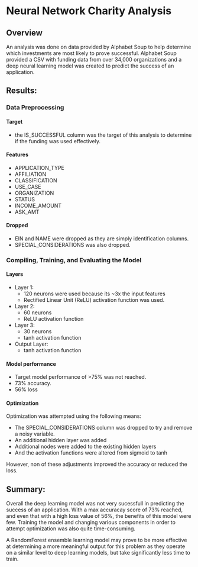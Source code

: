# Neural Network Charity Analysis

## Overview
An analysis was done on data provided by Alphabet Soup to help determine which investments are most likely to prove successful. Alphabet Soup provided a CSV with funding data from over 34,000 organizations and a deep neural learning model was created to predict the success of an application. 

## Results: 
### Data Preprocessing
#### Target
- the IS_SUCCESSFUL column was the target of this analysis to determine if the funding was used effectively.
#### Features
- APPLICATION_TYPE
- AFFILIATION
- CLASSIFICATION
- USE_CASE
- ORGANIZATION
- STATUS
- INCOME_AMOUNT
- ASK_AMT
#### Dropped
- EIN and NAME were dropped as they are simply identification columns.
- SPECIAL_CONSIDERATIONS was also dropped.

### Compiling, Training, and Evaluating the Model
#### Layers
- Layer 1:
    - 120 neurons were used because its ~3x the input features
    - Rectified Linear Unit (ReLU) activation function was used.
- Layer 2:
    - 60 neurons
    - ReLU activation function
- Layer 3:
    - 30 neurons
    - tanh activation function 
- Output Layer:
    - tanh activation function

#### Model performance
- Target model performance of >75% was not reached.
- 73% accuracy.
- 56% loss

#### Optimization
Optimization was attempted using the following means:
- The SPECIAL_CONSIDERATIONS column was dropped to try and remove a noisy variable.
- An additional hidden layer was added
- Additional nodes were added to the existing hidden layers
- And the activation functions were altered from sigmoid to tanh

However, non of these adjustments improved the accuracy or reduced the loss.

## Summary:

Overall the deep learning model was not very sucessfull in predicting the success of an application. With a max accuracay score of 73% reached, and even that with a high loss value of 56%, the benefits of this model were few. Training the model and changing various components in order to attempt optimization was also quite time-consuming. 

A RandomForest ensemble learning model may prove to be more effective at determining a more meaningful output for this problem as they operate on a similar level to deep learning models, but take significantly less time to train.
